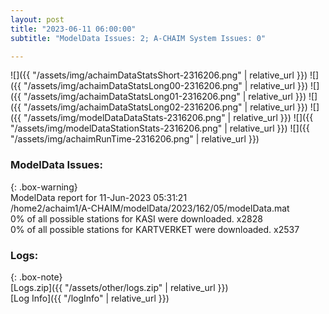 ```yaml
---
layout: post
title: "2023-06-11 06:00:00"
subtitle: "ModelData Issues: 2; A-CHAIM System Issues: 0"

---
```


![]({{ "/assets/img/achaimDataStatsShort-2316206.png" | relative_url }})
![]({{ "/assets/img/achaimDataStatsLong00-2316206.png" | relative_url }})
![]({{ "/assets/img/achaimDataStatsLong01-2316206.png" | relative_url }})
![]({{ "/assets/img/achaimDataStatsLong02-2316206.png" | relative_url }})
![]({{ "/assets/img/modelDataDataStats-2316206.png" | relative_url }})
![]({{ "/assets/img/modelDataStationStats-2316206.png" | relative_url }})
![]({{ "/assets/img/achaimRunTime-2316206.png" | relative_url }})


### ModelData Issues:  
  
{: .box-warning}  
 ModelData report for 11-Jun-2023 05:31:21   
 /home2/achaim1/A-CHAIM/modelData/2023/162/05/modelData.mat   
 0% of all possible stations for KASI were downloaded. x2828   
 0% of all possible stations for KARTVERKET were downloaded. x2537   
  


### Logs:  
  
{: .box-note}  
[Logs.zip]({{ "/assets/other/logs.zip" | relative_url }})  
[Log Info]({{ "/logInfo" | relative_url }})  
